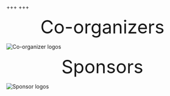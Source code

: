 +++
+++

<style type="text/css">
        .mobileHide { display: inline;}
        /* Smartphone Portrait and Landscape */
        @media only screen
        and (min-device-width : 320px)
        and (max-device-width : 480px){  .mobileHide { display: none;}}
     </style>

<style type="text/css">
@media screen and (min-width: 481px) {
  .hide-on-desktop {
    display: none;
  }
}
 </style>
 
<div class="mobileHide">
    <p style="text-align: center">
        <font size="+4"> Co-organizers </font>
    </p>    
</div>

<div class="hide-on-desktop">
    <p style="text-align: center">
        <font size="+3"> Co-organizers </font>
    </p>        
</div>

![Co-organizer logos](/img/logo/co-orgs.png "100%")

<div class="mobileHide">
    <p style="text-align: center">
        <font size="+4"> Sponsors </font>
    </p>    
</div>

<div class="hide-on-desktop">
    <p style="text-align: center">
        <font size="+3"> Sponsors </font>
    </p>        
</div>

![Sponsor logos](/img/logo/sponsor_logos.jpg "100%")


